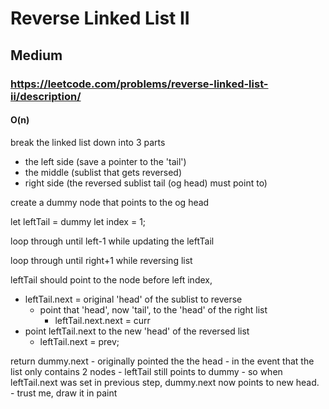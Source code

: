 # Reverse Linked List II
## Medium
### https://leetcode.com/problems/reverse-linked-list-ii/description/
#### O(n)


break the linked list down into 3 parts
-	the left side (save a pointer to the 'tail')
-	the middle (sublist that gets reversed)
-	right side (the reversed sublist tail (og head) must point to)

create a dummy node that points to the og head

let leftTail = dummy
let index = 1;

loop through until left-1 while updating the leftTail

loop through until right+1 while reversing list

leftTail should point to the node before left index,  
-	leftTail.next = original 'head' of the sublist to reverse
	- point that 'head', now 'tail', to the 'head' of the right list
		- leftTail.next.next = curr
-	point leftTail.next to the new 'head' of the reversed list
	-	leftTail.next = prev;

return dummy.next
	- originally pointed the the head
	- in the event that the list only contains 2 nodes
		-	leftTail still points to dummy
		-	so when leftTail.next was set in previous step, dummy.next now points to new head.
		-	trust me, draw it in paint
